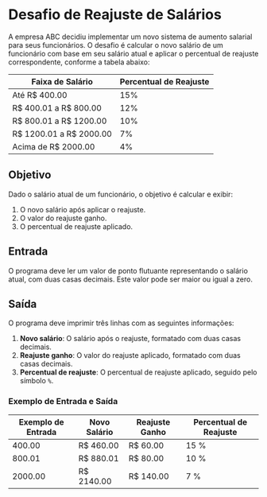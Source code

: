 # Desafio de Reajuste de Salários

A empresa ABC decidiu implementar um novo sistema de aumento salarial para seus funcionários. O desafio é calcular o novo salário de um funcionário com base em seu salário atual e aplicar o percentual de reajuste correspondente, conforme a tabela abaixo:

| Faixa de Salário        | Percentual de Reajuste |
|-------------------------|------------------------|
| Até R$ 400.00           | 15%                    |
| R$ 400.01 a R$ 800.00   | 12%                    |
| R$ 800.01 a R$ 1200.00  | 10%                    |
| R$ 1200.01 a R$ 2000.00 | 7%                     |
| Acima de R$ 2000.00     | 4%                     |

## Objetivo

Dado o salário atual de um funcionário, o objetivo é calcular e exibir:
1. O novo salário após aplicar o reajuste.
2. O valor do reajuste ganho.
3. O percentual de reajuste aplicado.

## Entrada

O programa deve ler um valor de ponto flutuante representando o salário atual, com duas casas decimais. Este valor pode ser maior ou igual a zero.

## Saída

O programa deve imprimir três linhas com as seguintes informações:
1. **Novo salário**: O salário após o reajuste, formatado com duas casas decimais.
2. **Reajuste ganho**: O valor do reajuste aplicado, formatado com duas casas decimais.
3. **Percentual de reajuste**: O percentual de reajuste aplicado, seguido pelo símbolo `%`.

### Exemplo de Entrada e Saída

| Exemplo de Entrada | Novo Salário | Reajuste Ganho | Percentual de Reajuste  |
|--------------------|--------------|----------------|-------------------------|
| 400.00             | R$ 460.00    | R$ 60.00       | 15 %                    |
| 800.01             | R$ 880.01    | R$ 80.00       | 10 %                    |
| 2000.00            | R$ 2140.00   | R$ 140.00      | 7 %                     |
